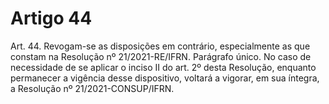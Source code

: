 # Artigo 44

Art. 44. Revogam-se as disposições em contrário, especialmente as que constam na Resolução nº 21/2021-RE/IFRN.
Parágrafo único. No caso de necessidade de se aplicar o inciso II do art. 2º desta Resolução, enquanto permanecer a vigência desse
dispositivo, voltará a vigorar, em sua íntegra, a Resolução nº 21/2021-CONSUP/IFRN.
